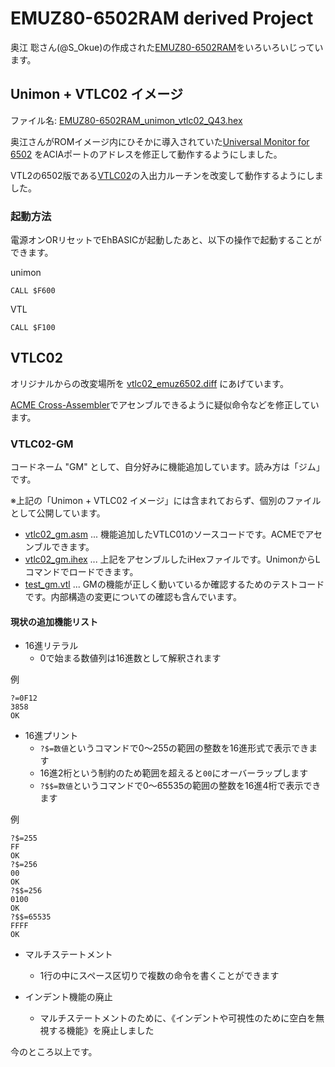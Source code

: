 # EMUZ80-6502RAM derived Project

奥江 聡さん(@S_Okue)の作成された[EMUZ80-6502RAM](https://github.com/satoshiokue/EMUZ80-6502RAM)をいろいろいじっています。

## Unimon + VTLC02 イメージ

ファイル名: [EMUZ80-6502RAM_unimon_vtlc02_Q43.hex](./EMUZ80-6502RAM_unimon_vtlc02_Q43.hex)

奥江さんがROMイメージ内にひそかに導入されていた[Universal Monitor for 6502](https://electrelic.com/electrelic/node/1317) をACIAポートのアドレスを修正して動作するようにしました。

VTL2の6502版である[VTLC02](https://github.com/barrym95838/6502-Assembly)の入出力ルーチンを改変して動作するようにしました。

### 起動方法

電源オンORリセットでEhBASICが起動したあと、以下の操作で起動することができます。

unimon

```basic
CALL $F600
```

VTL

```basic
CALL $F100
```

## VTLC02

オリジナルからの改変場所を [vtlc02_emuz6502.diff](./vtlc02_emuz6502.diff) にあげています。

[ACME Cross-Assembler](https://github.com/martinpiper/ACME)でアセンブルできるように疑似命令などを修正しています。

### VTLC02-GM

コードネーム "GM" として、自分好みに機能追加しています。読み方は「ジム」です。

※上記の「Unimon + VTLC02 イメージ」には含まれておらず、個別のファイルとして公開しています。

- [vtlc02_gm.asm](./vtlc02_gm.asm) ... 機能追加したVTLC01のソースコードです。ACMEでアセンブルできます。
- [vtlc02_gm.ihex](./vtlc02_gm.ihex) ... 上記をアセンブルしたiHexファイルです。UnimonからLコマンドでロードできます。
- [test_gm.vtl](./test_gm.vtl) ... GMの機能が正しく動いているか確認するためのテストコードです。内部構造の変更についての確認も含んでいます。

#### 現状の追加機能リスト

- 16進リテラル
  - 0で始まる数値列は16進数として解釈されます

例

```vtl
?=0F12
3858
OK
```

- 16進プリント
  - `?$=数値`というコマンドで0～255の範囲の整数を16進形式で表示できます
  - 16進2桁という制約のため範囲を超えると`00`にオーバーラップします
  - `?$$=数値`というコマンドで0～65535の範囲の整数を16進4桁で表示できます

例

```vtl
?$=255
FF
OK
?$=256
00
OK
?$$=256
0100
OK
?$$=65535
FFFF
OK
```

- マルチステートメント
  - 1行の中にスペース区切りで複数の命令を書くことができます

- インデント機能の廃止
  - マルチステートメントのために、《インデントや可視性のために空白を無視する機能》を廃止しました

今のところ以上です。
